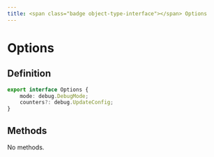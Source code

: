 ```yaml
---
title: <span class="badge object-type-interface"></span> Options
---
```

# <span class="badge object-type-interface"></span> Options

## Definition

```typescript
export interface Options {
	mode: debug.DebugMode;
	counters?: debug.UpdateConfig;
}

```
## Methods

No methods.
